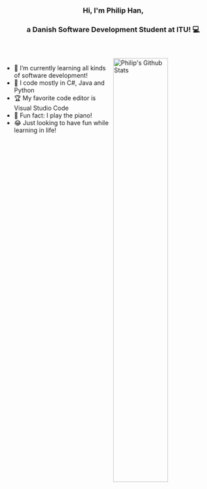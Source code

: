 
<!-- Banner -->
<h3 align="center">Hi, I'm Philip Han,</h3>
<h3 align="center">a Danish Software Development Student at ITU! 💻</h3>

<br />

<!--
<p align="center">
	<img align="center" height="30%" src="https://github.com/Philipnah/Philipnah/blob/master/assets/Coding.gif">
</p>
-->

<!-- Talking about you -->
<br />
<!-- Any image aligned to the right. Beware the width -->
<a href="https://github.com/Philipnah">
    <img width="50%" align="right" alt="Philip's Github Stats" src="https://github-readme-stats.vercel.app/api?username=Philipnah&show_icons=true&hide_border=true" />
  </a>


<!-- - 💻 I’m currently working on -->
- 🌱 I’m currently learning all kinds of software development!
- 🐍 I code mostly in C#, Java and Python
- 🏆 My favorite code editor is Visual Studio Code
- 🎹 Fun fact: I play the piano!
- 😂 Just looking to have fun while learning in life!




<!--START_SECTION:activity-->
<!--END_SECTION:activity-->

<!--
<img align="left" height="32" width="32" src="https://cdn.jsdelivr.net/npm/simple-icons@v6/icons/visualstudiocode.svg"/>

<img align="left" height="32" width="32" src="https://cdn.jsdelivr.net/npm/simple-icons@v6/icons/python.svg"/>

<img align="left" height="32" width="32" src="https://cdn.jsdelivr.net/npm/simple-icons@v6/icons/visualstudio.svg"/>

<img align="left" height="32" width="32" src="https://cdn.jsdelivr.net/npm/simple-icons@v6/icons/csharp.svg"/>
-->
